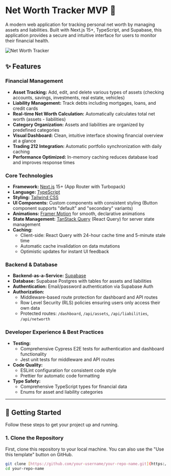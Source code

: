 # Net Worth Tracker MVP 🚀

A modern web application for tracking personal net worth by managing assets and liabilities. Built with Next.js 15+, TypeScript, and Supabase, this application provides a secure and intuitive interface for users to monitor their financial health.

![Net Worth Tracker](https://placehold.co/1200x630/000000/FFFFFF/png?text=Net%20Worth%20Tracker)

## ✨ Features

### Financial Management

- **Asset Tracking:** Add, edit, and delete various types of assets (checking accounts, savings, investments, real estate, vehicles)
- **Liability Management:** Track debts including mortgages, loans, and credit cards
- **Real-time Net Worth Calculation:** Automatically calculates total net worth (assets - liabilities)
- **Category Organization:** Assets and liabilities are organized by predefined categories
- **Visual Dashboard:** Clean, intuitive interface showing financial overview at a glance
- **Trading 212 Integration:** Automatic portfolio synchronization with daily caching
- **Performance Optimized:** In-memory caching reduces database load and improves response times

### Core Technologies

- **Framework:** [Next.js](https://nextjs.org/) 15+ (App Router with Turbopack)
- **Language:** [TypeScript](https://www.typescriptlang.org/)
- **Styling:** [Tailwind CSS](https://tailwindcss.com/)
- **UI Components:** Custom components with consistent styling (Button component supports "default" and "secondary" variants)
- **Animations:** [Framer Motion](https://www.framer.com/motion/) for smooth, declarative animations
- **State Management:** [TanStack Query](https://tanstack.com/query) (React Query) for server state management
- **Caching:**
  - Client-side: React Query with 24-hour cache time and 5-minute stale time
  - Automatic cache invalidation on data mutations
  - Optimistic updates for instant UI feedback

### Backend & Database

- **Backend-as-a-Service:** [Supabase](https://supabase.com/)
- **Database:** Supabase Postgres with tables for assets and liabilities
- **Authentication:** Email/password authentication via Supabase Auth
- **Authorization:**
  - Middleware-based route protection for dashboard and API routes
  - Row Level Security (RLS) policies ensuring users only access their own data
  - Protected routes: `/dashboard`, `/api/assets`, `/api/liabilities`, `/api/networth`

### Developer Experience & Best Practices

- **Testing:**
  - Comprehensive Cypress E2E tests for authentication and dashboard functionality
  - Jest unit tests for middleware and API routes
- **Code Quality:**
  - ESLint configuration for consistent code style
  - Prettier for automatic code formatting
- **Type Safety:**
  - Comprehensive TypeScript types for financial data
  - Enums for asset and liability categories

---

## 🚀 Getting Started

Follow these steps to get your project up and running.

### 1. Clone the Repository

First, clone this repository to your local machine. You can also use the "Use this template" button on GitHub.

```bash
git clone [https://github.com/your-username/your-repo-name.git](https://github.com/your-username/your-repo-name.git)
cd your-repo-name
```
